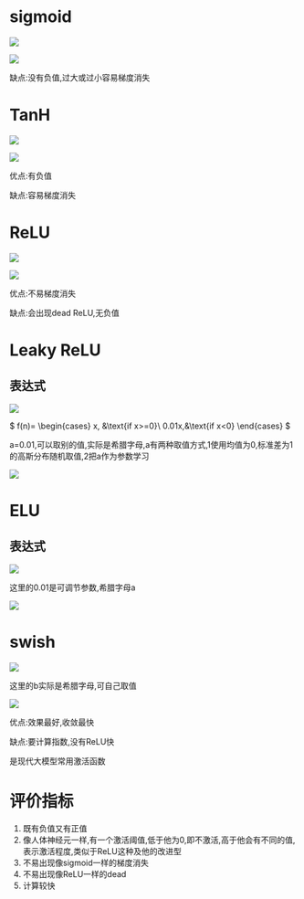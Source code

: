 # sigmoid
![](https://cdn.nlark.com/yuque/0/2025/png/54671003/1752151335982-7b830f8f-bcca-47c2-a427-66265025af2d.png)

![](https://cdn.nlark.com/yuque/0/2025/png/54671003/1752149471807-f8565c4b-22fc-4fec-a583-ad91252d0705.png)



缺点:没有负值,过大或过小容易梯度消失

# TanH
![](https://cdn.nlark.com/yuque/0/2025/png/54671003/1752151388638-85ff4ccc-1f33-4227-a9c2-661d7c8fdedd.png)

![](https://cdn.nlark.com/yuque/0/2025/png/54671003/1752149638943-05104ba0-62f3-4db7-8445-0a87e7af6a38.png)

优点:有负值

缺点:容易梯度消失

# ReLU
![](https://cdn.nlark.com/yuque/0/2025/png/54671003/1752151438578-61faf53f-cfb1-4752-b558-9c87311b443c.png)



![](https://cdn.nlark.com/yuque/0/2025/png/54671003/1752149828437-71082472-025b-489a-b079-d45279c439fc.png)

优点:不易梯度消失

缺点:会出现dead ReLU,无负值

# Leaky ReLU
## 表达式
![](https://cdn.nlark.com/yuque/0/2025/png/54671003/1752150128923-c8499c90-cca3-425b-8881-d6bd562e08d5.png)

$ f(n)=
\begin{cases}
x, &\text{if x>=0}\\
0.01x,&\text{if x<0}
\end{cases} $

a=0.01,可以取别的值,实际是希腊字母,a有两种取值方式,1使用均值为0,标准差为1的高斯分布随机取值,2把a作为参数学习

![](https://cdn.nlark.com/yuque/0/2025/png/54671003/1752150072369-2ed1e905-8690-498e-8f94-33998e2b2925.png)

# ELU
## 表达式
![](https://cdn.nlark.com/yuque/0/2025/png/54671003/1752150700081-1cf7fb60-21bf-4178-974b-4e5e0c6d0492.png)

这里的0.01是可调节参数,希腊字母a

![](https://cdn.nlark.com/yuque/0/2025/png/54671003/1752150670442-8aab964b-2fb4-4212-9009-67527d246479.png)

# swish
![](https://cdn.nlark.com/yuque/0/2025/png/54671003/1752150945719-3070a340-2d39-447e-8cae-e04237890bfc.png)

这里的b实际是希腊字母,可自己取值

![](https://cdn.nlark.com/yuque/0/2025/png/54671003/1752150921673-9485c34b-23a4-4c8e-889c-4ed2b6ebb253.png)

优点:效果最好,收敛最快

缺点:要计算指数,没有ReLU快

是现代大模型常用激活函数

# 评价指标
1. 既有负值又有正值
2. 像人体神经元一样,有一个激活阈值,低于他为0,即不激活,高于他会有不同的值,表示激活程度,类似于ReLU这种及他的改进型
3. 不易出现像sigmoid一样的梯度消失
4. 不易出现像ReLU一样的dead
5. 计算较快

